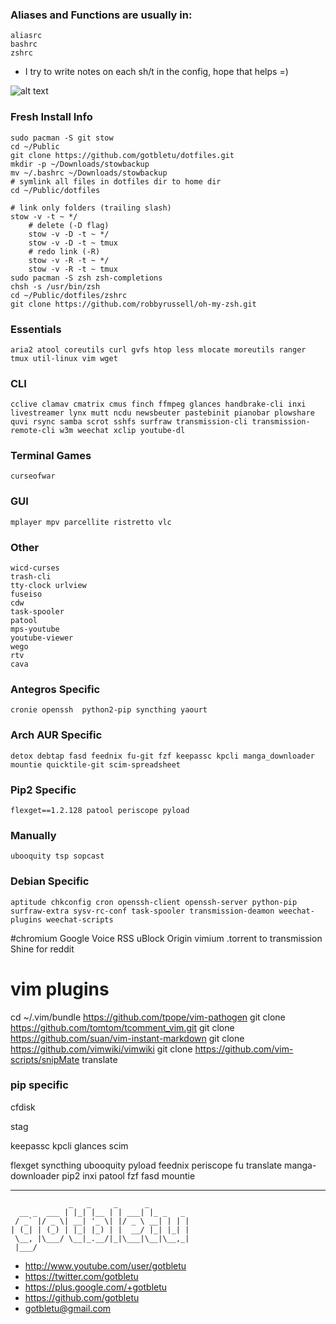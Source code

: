 ### Aliases and Functions are usually in:
    aliasrc
    bashrc
    zshrc
    
- I try to write notes on each sh/t in the config, hope that helps =)

![alt text](http://i.imgur.com/EcQoF8a.gif)


### Fresh Install Info
    sudo pacman -S git stow
    cd ~/Public
    git clone https://github.com/gotbletu/dotfiles.git
    mkdir -p ~/Downloads/stowbackup
    mv ~/.bashrc ~/Downloads/stowbackup
    # symlink all files in dotfiles dir to home dir
    cd ~/Public/dotfiles
    
    # link only folders (trailing slash)
    stow -v -t ~ */
        # delete (-D flag)
        stow -v -D -t ~ */
        stow -v -D -t ~ tmux
        # redo link (-R)
        stow -v -R -t ~ */
        stow -v -R -t ~ tmux
    sudo pacman -S zsh zsh-completions
    chsh -s /usr/bin/zsh
    cd ~/Public/dotfiles/zshrc
    git clone https://github.com/robbyrussell/oh-my-zsh.git
    

### Essentials
    aria2 atool coreutils curl gvfs htop less mlocate moreutils ranger tmux util-linux vim wget

### CLI
    cclive clamav cmatrix cmus finch ffmpeg glances handbrake-cli inxi livestreamer lynx mutt ncdu newsbeuter pastebinit pianobar plowshare quvi rsync samba scrot sshfs surfraw transmission-cli transmission-remote-cli w3m weechat xclip youtube-dl
   
### Terminal Games
    curseofwar
    
### GUI
    mplayer mpv parcellite ristretto vlc

### Other


    wicd-curses
    trash-cli
    tty-clock urlview 
    fuseiso
    cdw
    task-spooler
    patool
    mps-youtube
    youtube-viewer
    wego
    rtv
    cava

    
### Antegros Specific
    cronie openssh  python2-pip syncthing yaourt

### Arch AUR Specific
    detox debtap fasd feednix fu-git fzf keepassc kpcli manga_downloader mountie quicktile-git scim-spreadsheet

### Pip2 Specific
    flexget==1.2.128 patool periscope pyload

### Manually
    ubooquity tsp sopcast

### Debian Specific
    aptitude chkconfig cron openssh-client openssh-server python-pip surfraw-extra sysv-rc-conf task-spooler transmission-deamon weechat-plugins weechat-scripts


#chromium
Google Voice
RSS
uBlock Origin
vimium
.torrent to transmission
Shine for reddit
    
# vim plugins
cd ~/.vim/bundle
https://github.com/tpope/vim-pathogen
git clone https://github.com/tomtom/tcomment_vim.git
git clone https://github.com/suan/vim-instant-markdown
git clone https://github.com/vimwiki/vimwiki
git clone https://github.com/vim-scripts/snipMate
translate
    


### pip specific

cfdisk

stag



keepassc kpcli
glances
scim


flexget syncthing ubooquity pyload feednix periscope fu
translate manga-downloader pip2 inxi patool fzf fasd
mountie

----

                 _   _     _      _         
      __ _  ___ | |_| |__ | | ___| |_ _   _ 
     / _` |/ _ \| __| '_ \| |/ _ \ __| | | |
    | (_| | (_) | |_| |_) | |  __/ |_| |_| |
     \__, |\___/ \__|_.__/|_|\___|\__|\__,_|
     |___/                                  

- http://www.youtube.com/user/gotbletu
- https://twitter.com/gotbletu
- https://plus.google.com/+gotbletu
- https://github.com/gotbletu
- gotbletu@gmail.com
 

